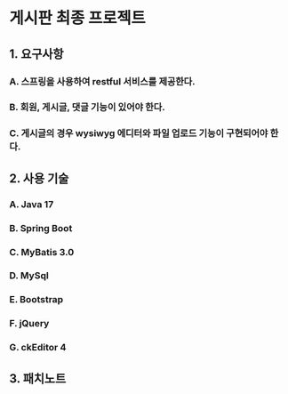 # 게시판 최종 프로젝트

## 1. 요구사항

### A. 스프링을 사용하여 restful 서비스를 제공한다.

### B. 회원, 게시글, 댓글 기능이 있어야 한다.

### C. 게시글의 경우 wysiwyg 에디터와 파일 업로드 기능이 구현되어야 한다.

## 2. 사용 기술

### A. Java 17

### B. Spring Boot

### C. MyBatis 3.0

### D. MySql

### E. Bootstrap

### F. jQuery

### G. ckEditor 4

## 3. 패치노트
